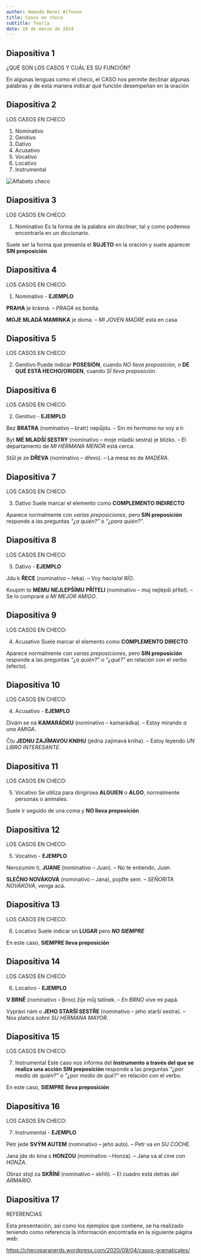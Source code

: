 ```yaml
---
author: Amanda Benet Alfonso
title: Casos en checo
subtitle: Teoría
date: 10 de marzo de 2024
---
```


## Diapositiva 1

¿QUÉ SON LOS CASOS Y CUÁL ES SU FUNCIÓN?

En algunas lenguas como el checo, el CASO nos permite declinar algunas palabras y de esta manera indicar qué función desempeñan en la oración

## Diapositiva 2

LOS CASOS EN CHECO

1. Nominativo
2. Genitivo
3. Dativo
4. Acusativo
5. Vocativo
6. Locativo
7. Instrumental

![Alfabeto checo](images/abc.jpg)

## Diapositiva 3 

LOS CASOS EN CHECO: 

1. Nominativo
Es la forma de la palabra *sin declinar*, tal y como podemos encontrarla en un diccionario.

Suele ser la forma que presenta el **SUJETO** en la oración y suele aparecer **SIN preposición**


## Diapositiva 4

LOS CASOS EN CHECO: 

1. Nominativo - **EJEMPLO**

**PRAHA** je krásná. – *PRAGA* es bonita.

**MOJE MLADÁ MAMINKA** je doma. – *MI JOVEN MADRE* está en casa

## Diapositiva 5

LOS CASOS EN CHECO: 

2. Genitivo
Puede indicar **POSESIÓN**, cuando *NO lleva preposición*, o **DE QUÉ ESTÁ HECHO/ORIGEN**, cuando *SÍ lleva preposición*.

## Diapositiva 6

LOS CASOS EN CHECO: 

2. Genitivo - **EJEMPLO**

Bez **BRATRA** (nominativo – bratr) nepůjdu. – Sin *mi hermano* no voy a ir.

Byt **MÉ MLADŠÍ SESTRY** (nominativo – moje mladší sestra) je blízko. – El departamento de *MI HERMANA MENOR* está cerca.

Stůl je ze **DŘEVA** (nominativo – dřevo). – La mesa es de *MADERA*.

## Diapositiva 7

LOS CASOS EN CHECO: 

3. Dativo
Suele marcar el elemento como **COMPLEMENTO INDIRECTO**

Aparece normalmente con *varias preposiciones*, pero **SIN preposición** responde a las preguntas *"¿a quién?"* o *"¿para quién?"*.

## Diapositiva 8

LOS CASOS EN CHECO: 

3. Dativo - **EJEMPLO**

Jdu k **ŘECE** (nominativo – řeka). – Voy *hacia/al RÍO*.

Koupím to **MÉMU NEJLEPŠÍMU PŘÍTELI** (nominativo – muj nejlepší přítel). – Se lo compraré *a MI MEJOR AMIGO*.

## Diapositiva 9

LOS CASOS EN CHECO: 

4. Acusativo
Suele marcar el elemento como **COMPLEMENTO DIRECTO**

Aparece normalmente con *varias preposiciones*, pero **SIN preposición** responde a las preguntas *"¿a quién?"* o *"¿qué?"* en relación con el verbo (efecto).

## Diapositiva 10

LOS CASOS EN CHECO: 

4. Acusativo - **EJEMPLO**

Dívám se na **KAMARÁDKU** (nominativo – kamarádka). – Estoy mirando *a una AMIGA*.

Čtu **JEDNU ZAJÍMAVOU KNIHU** (jedna zajímavá kniha). – Estoy leyendo *UN LIBRO INTERESANTE*.

## Diapositiva 11

LOS CASOS EN CHECO: 

5. Vocativo
Se utiliza para dirigirsea **ALGUIEN** o **ALGO**, normalmente personas o animales.

Suele ir seguido de una coma y **NO lleva preposición**

## Diapositiva 12

LOS CASOS EN CHECO: 

5. Vocativo - **EJEMPLO**

Nerozumím ti, **JUANE** (nominativo – Juan). – No te entiendo, *Juan*.

**SLEČNO NOVÁKOVÁ** (nominativo – Jana), pojďte sem. – *SEÑORITA NOVÁKOVÁ*, venga acá.

## Diapositiva 13

LOS CASOS EN CHECO: 

6. Locativo
Suele indicar un **LUGAR** pero ***NO SIEMPRE***

En este caso, **SIEMPRE lleva preposición**

## Diapositiva 14

LOS CASOS EN CHECO: 

6. Locativo - **EJEMPLO**

**V BRNĚ** (nominativo – Brno) žije můj tatínek. – *En BRNO* vive mi papá.

Vypráví nám o **JEHO STARŠÍ SESTŘE** (nominativo – jeho starší sestra). – Nos platica *sobre SU HERMANA MAYOR*.

## Diapositiva 15

LOS CASOS EN CHECO: 

7. Instrumental
Este caso nos informa del **Instrumento a través del que se realiza una acción**
**SIN preposición** responde a las preguntas *"¿por medio de quién?"* o *"¿por medio de qué?"* en relación con el verbo.

En este caso, **SIEMPRE lleva preposición**

## Diapositiva 16

LOS CASOS EN CHECO: 

7. Instrumental - **EJEMPLO**

Petr jede **SVÝM AUTEM** (nominativo – jeho auto). – Petr va *en SU COCHE*.

Jana jde do kina s **HONZOU** (nominativo – Honza). – Jana va al cine *con HONZA*.

Obraz stojí za **SKŘÍNÍ** (nominativo – skříň). – El cuadro está detrás *del ARMARIO*.

## Diapositiva 17

REFERENCIAS

Esta presentación, así como los ejemplos que contiene, se ha realizado teniendo como referencia la información encontrada en la siguiente página web:

https://checoparanerds.wordpress.com/2020/09/04/casos-gramaticales/
